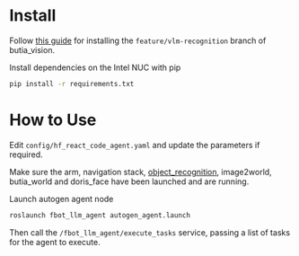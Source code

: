 # Install

Follow [this guide](https://github.com/butia-bots/butia_vision/blob/feature/vlm-recognition/butia_recognition/scripts/butia_recognition/paligemma_recognition/README.md) for installing the `feature/vlm-recognition` branch of butia_vision.

Install dependencies on the Intel NUC with pip

```sh
pip install -r requirements.txt
```

# How to Use

Edit `config/hf_react_code_agent.yaml` and update the parameters if required.

Make sure the arm, navigation stack, [object_recognition](https://github.com/butia-bots/butia_vision/blob/feature/vlm-recognition/butia_recognition/scripts/butia_recognition/paligemma_recognition/paligemma_recognition.py), image2world, butia_world and doris_face have been launched and are running.

Launch autogen agent node

```sh
roslaunch fbot_llm_agent autogen_agent.launch
```

Then call the `/fbot_llm_agent/execute_tasks` service, passing a list of tasks for the agent to execute.
